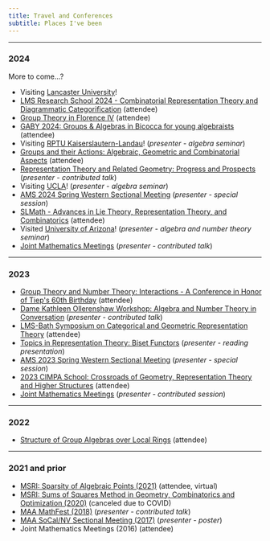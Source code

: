 ```yaml
---
title: Travel and Conferences
subtitle: Places I've been
---
```



---

### 2024

More to come...?

- Visiting [Lancaster University](https://www.lancaster.ac.uk/maths/)! 
- [LMS Research School 2024 - Combinatorial Representation Theory and Diagrammatic Categorification](https://sites.google.com/view/york-lms-research-school-2024/home) (attendee)
- [Group Theory in Florence IV](https://sites.google.com/view/groupsinflorenceiv/) (attendee)
- [GABY 2024: Groups & Algebras in Bicocca for young algebraists](https://staff.matapp.unimib.it/~/gaby/gaby2024/index.html) (attendee)
- Visiting [RPTU Kaiserslautern-Landau](https://math.rptu.de/en/home)! (*presenter - algebra seminar*)
- [Groups and their Actions: Algebraic, Geometric and Combinatorial Aspects](https://gaagc24.github.io) (attendee)
- [Representation Theory and Related Geometry: Progress and Prospects](https://sites.google.com/view/representation-theory-geometry) (*presenter - contributed talk*)
- Visiting [UCLA](https://ww3.math.ucla.edu/)! (*presenter - algebra seminar*)
- [AMS 2024 Spring Western Sectional Meeting](http://www.ams.org/meetings/sectional/2299_program.html) (*presenter - special session*)
- [SLMath - Advances in Lie Theory, Representation Theory, and Combinatorics](https://www.slmath.org/workshops/1065) (attendee)
- Visited [University of Arizona](https://www.math.arizona.edu/)! (*presenter - algebra and number theory seminar*)
- [Joint Mathematics Meetings](https://www.jointmathematicsmeetings.org/meetings/national/jmm2024/2300_program.html) (*presenter - contributed talk*)

---

### 2023

- [Group Theory and Number Theory: Interactions - A Conference in Honor of Tiep's 60th Birthday](https://sites.google.com/view/tiep60conference) (attendee)
- [Dame Kathleen Ollerenshaw Workshop: Algebra and Number Theory in Conversation](https://sites.google.com/view/antic-manchester/home?authuser=0) (*presenter - contributed talk*)
- [LMS-Bath Symposium on Categorical and Geometric Representation Theory](https://www.lms.ac.uk/events/symposium/CategoricalandGeometricRepresentationTheory) (attendee)
- [Topics in Representation Theory: Biset Functors](https://shi.matmor.unam.mx/workshop/main.html) (*presenter - reading presentation*)
- [AMS 2023 Spring Western Sectional Meeting](http://www.ams.org/meetings/sectional/2293_program.html) (*presenter - special session*)
- [2023 CIMPA School: Crossroads of Geometry, Representation Theory and Higher Structures](https://crossroads-2023.github.io/speakers.html) (attendee)
- [Joint Mathematics Meetings](https://www.jointmathematicsmeetings.org/meetings/national/jmm2023/2270_program.html) (*presenter - contributed session*)

---

### 2022

- [Structure of Group Algebras over Local Rings](https://sites.google.com/view/ambleside2022/home?authuser=0) (attendee)

---

### 2021 and prior

- [MSRI: Sparsity of Algebraic Points (2021)](https://www.msri.org/summer_schools/962) (attendee, virtual)
- [MSRI: Sums of Squares Method in Geometry, Combinatorics and Optimization (2020)](https://www.msri.org/summer_schools/924) (canceled due to COVID)
- [MAA MathFest (2018)](https://www.maa.org/sites/default/files/pdf/mathfest/2018/MathFestProgram2018.pdf) (*presenter - contributed talk*)
- [MAA SoCal/NV Sectional Meeting (2017)](http://sections.maa.org/socalnv/Meeting2017Spring.html) (*presenter - poster*)
- Joint Mathematics Meetings (2016) (attendee)

